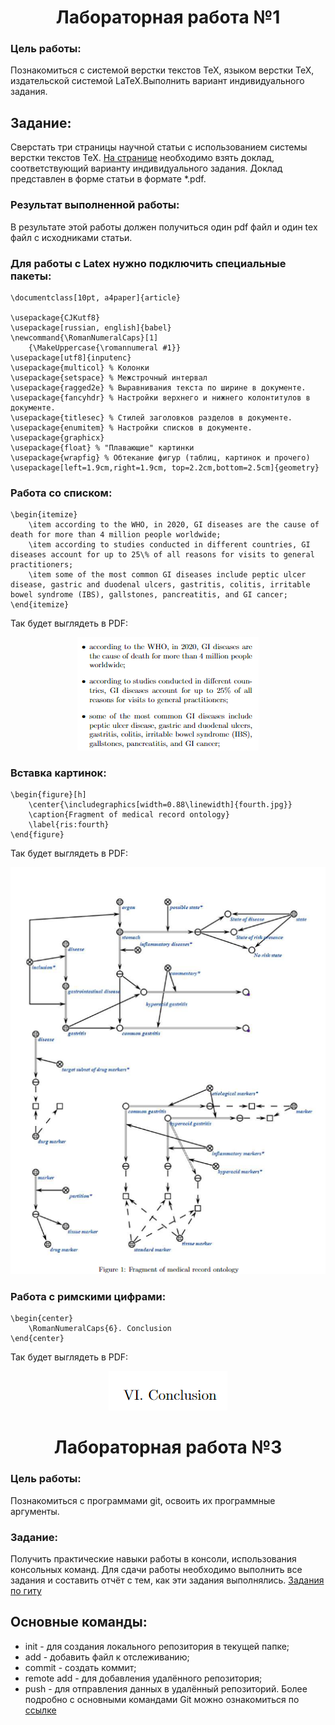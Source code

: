 <h1 align="center"> Лабораторная работа №1 </h1>

### Цель работы: 
Познакомиться с системой верстки текстов TeX, языком верстки TeX, издательской системой LaTeX.Выполнить вариант индивидуального задания.

## Задание:
Сверстать три страницы научной статьи с использованием системы верстки текстов TeX.
[На странице](https://proc.ostis.net/proc/Proceedings%20OSTIS-2024.pdf) необходимо взять доклад, соответствующий варианту индивидуального задания.
Доклад представлен в форме статьи в формате *.pdf.

### Результат выполненной работы:
В результате этой работы должен получиться один pdf файл и один tex файл с исходниками статьи.

### Для работы с Latex нужно подключить специальные пакеты:
```
\documentclass[10pt, a4paper]{article}

\usepackage{CJKutf8}
\usepackage[russian, english]{babel}
\newcommand{\RomanNumeralCaps}[1]
    {\MakeUppercase{\romannumeral #1}}
\usepackage[utf8]{inputenc}
\usepackage{multicol} % Колонки
\usepackage{setspace} % Межстрочный интервал
\usepackage{ragged2e} % Выравнивания текста по ширине в документе.
\usepackage{fancyhdr} % Настройки верхнего и нижнего колонтитулов в документе.
\usepackage{titlesec} % Стилей заголовков разделов в документе.
\usepackage{enumitem} % Настройки списков в документе.
\usepackage{graphicx}
\usepackage{float} % "Плавающие" картинки
\usepackage{wrapfig} % Обтекание фигур (таблиц, картинок и прочего)
\usepackage[left=1.9cm,right=1.9cm, top=2.2cm,bottom=2.5cm]{geometry}
```

### Работа со списком:
```
\begin{itemize}
    \item according to the WHO, in 2020, GI diseases are the cause of death for more than 4 million people worldwide;
    \item according to studies conducted in different countries, GI diseases account for up to 25\% of all reasons for visits to general practitioners;
    \item some of the most common GI diseases include peptic ulcer disease, gastric and duodenal ulcers, gastritis, colitis, irritable bowel syndrome (IBS), gallstones, pancreatitis, and GI cancer;
\end{itemize}
```
Так будет выглядеть в PDF:
<p align = "center"><img src="spis.png" ></p>

### Вставка картинок: 
```
\begin{figure}[h]
    \center{\includegraphics[width=0.88\linewidth]{fourth.jpg}}
    \caption{Fragment of medical record ontology}
    \label{ris:fourth}
\end{figure}
```
Так будет выглядеть в PDF:
<p align = "center"><img src="kar.png" ></p>

### Pабота с римскими цифрами:
```
\begin{center}
    \RomanNumeralCaps{6}. Conclusion 
\end{center}
```
Так будет выглядеть в PDF:
<p align = "center"><img src="rim.png" ></p>

<h1 align="center"> Лабораторная работа №3 </h1>

### Цель работы: 
Познакомиться с программами git, освоить их программные аргументы.

### Задание: 
Получить практические навыки работы в консоли, использования консольных команд.
Для сдачи работы необходимо выполнить все задания и составить отчёт с тем, как эти задания выполнялись.
[Задания по гиту](https://docs.google.com/document/d/1pkqZWOlte5j6PuPpz7w03tPkw64ctuUwELoI-qctYVQ/edit?tab=t.0)

## Основные команды:
* init - для создания локального репозитория в текущей папке;
* add - добавить файл к отслеживанию;
* commit - создать коммит;
* remote add - для добавления удалённого репозитория;
* push - для отправления данных в удалённый репозиторий.
Более подробно с основными командами Git можно ознакомиться по [ссылке](https://habr.com/en/articles/587558/)
